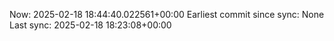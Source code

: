 Now: 2025-02-18 18:44:40.022561+00:00 Earliest commit since sync: None Last sync: 2025-02-18 18:23:08+00:00
